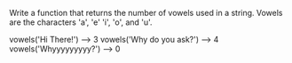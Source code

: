 Write a function that returns the number of vowels
used in a string. Vowels are the characters 'a', 'e'
'i', 'o', and 'u'.

vowels('Hi There!') --> 3
vowels('Why do you ask?') --> 4
vowels('Whyyyyyyyyy?') --> 0

